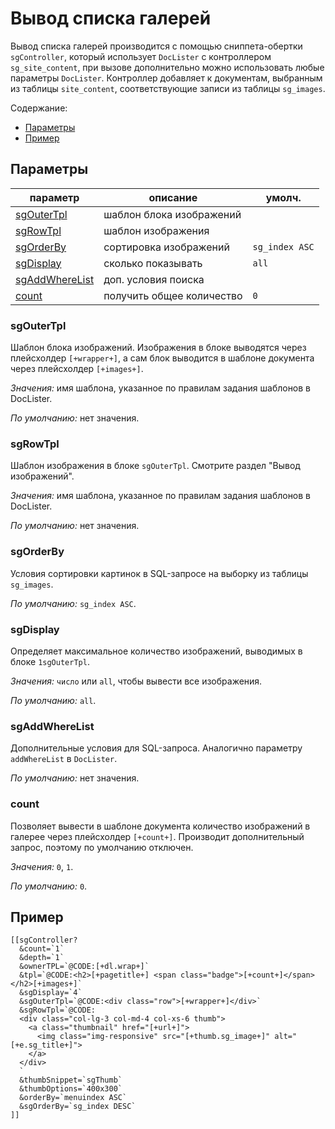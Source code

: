 # Вывод списка галерей

Вывод списка галерей производится с помощью сниппета-обертки `sgController`, который использует `DocLister` с контроллером `sg_site_content`, при вызове дополнительно можно использовать любые параметры `DocLister`. Контроллер добавляет к документам, выбранным из таблицы `site_content`, соответствующие записи из таблицы `sg_images`.

Содержание:

- [Параметры](#params)
- [Пример](#example)

## <a name="params"></a> Параметры

| параметр                                | описание                  | умолч.         |
| --------------------------------------- | ------------------------- | -------------- |
| [sgOuterTpl](#param_sgoutertpl)         | шаблон блока изображений  |                |
| [sgRowTpl](#param_sgrowtpl)             | шаблон изображения        |                |
| [sgOrderBy](#param_sgorderby)           | сортировка изображений    | `sg_index ASC` |
| [sgDisplay](#param_sgdisplay)           | сколько показывать        | `all`          |
| [sgAddWhereList](#param_sgaddwherelist) | доп. условия поиска       |                |
| [count](#param_count)                   | получить общее количество | `0`            |

### <a name="param_sgoutertpl"></a> sgOuterTpl

Шаблон блока изображений. Изображения в блоке выводятся через плейсхолдер `[+wrapper+]`, а сам блок выводится в шаблоне документа через плейсхолдер `[+images+]`.

_Значения:_ имя шаблона, указанное по правилам задания шаблонов в DocLister.

_По умолчанию:_ нет значения.

### <a name="param_sgrowtpl"></a> sgRowTpl

Шаблон изображения в блоке `sgOuterTpl`. Смотрите раздел "Вывод изображений".

_Значения:_ имя шаблона, указанное по правилам задания шаблонов в DocLister.

_По умолчанию:_ нет значения.

### <a name="param_sgorderby"></a> sgOrderBy

Условия сортировки картинок в SQL-запросе на выборку из таблицы `sg_images`.

_По умолчанию:_ `sg_index ASC`.

### <a name="param_sgdisplay"></a> sgDisplay

Определяет максимальное количество изображений, выводимых в блоке `1sgOuterTpl`.

_Значения:_ `число` или `all`, чтобы вывести все изображения.

_По умолчанию:_ `all`.

### <a name="param_sgaddwherelist"></a> sgAddWhereList

Дополнительные условия для SQL-запроса. Аналогично параметру `addWhereList` в `DocLister`.

_По умолчанию:_ нет значения.

### <a name="param_count"></a> count

Позволяет вывести в шаблоне документа количество изображений в галерее через плейсхолдер `[+count+]`. Производит дополнительный запрос, поэтому по умолчанию отключен.

_Значения:_ `0`, `1`.

_По умолчанию:_ `0`.

## <a name="example"></a> Пример

```
[[sgController?
  &count=`1`
  &depth=`1`
  &ownerTPL=`@CODE:[+dl.wrap+]`
  &tpl=`@CODE:<h2>[+pagetitle+] <span class="badge">[+count+]</span></h2>[+images+]`
  &sgDisplay=`4`
  &sgOuterTpl=`@CODE:<div class="row">[+wrapper+]</div>`
  &sgRowTpl=`@CODE:
  <div class="col-lg-3 col-md-4 col-xs-6 thumb">
    <a class="thumbnail" href="[+url+]">
      <img class="img-responsive" src="[+thumb.sg_image+]" alt="[+e.sg_title+]">
    </a>
  </div>
  `
  &thumbSnippet=`sgThumb`
  &thumbOptions=`400x300`
  &orderBy=`menuindex ASC`
  &sgOrderBy=`sg_index DESC`
]]
```
